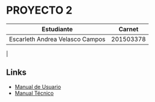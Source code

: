 # PROYECTO 2



|           Estudiante           |   Carnet  |
|:------------------------------:|:---------:|
| Escarleth Andrea Velasco Campos | 201503378 |
|

## Links

  * [Manual de Usuario](./ManualdeUsuario.md)
  * [Manual Técnico](./manualTecnico.md)